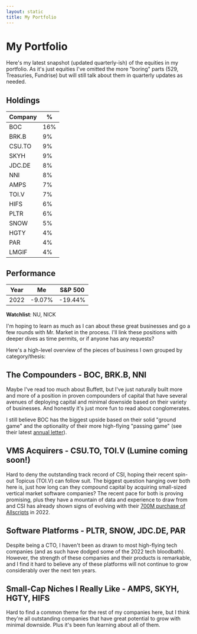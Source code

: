```yaml
---
layout: static
title: My Portfolio
---
```


# My Portfolio

Here's my latest snapshot (updated quarterly-ish) of the equities in my portfolio.  As it's just equities I've omitted the more "boring" parts (529, Treasuries, Fundrise) but will still talk about them in quarterly updates as needed.

<div class="row">
    <div class="col-sm">
        <h2>Holdings</h2>
        <table>
            <thead>
                <tr><th>Company</th><th>%</th></tr>
            </thead>
            <tbody>
                <tr><td>BOC</td><td>16%</td></tr>
                <tr><td>BRK.B</td><td>9%</td></tr>
                <tr><td>CSU.TO</td><td>9%</td></tr>
                <tr><td>SKYH</td><td>9%</td></tr>
                <tr><td>JDC.DE</td><td>8%</td></tr>
                <tr><td>NNI</td><td>8%</td></tr>
                <tr><td>AMPS</td><td>7%</td></tr>
                <tr><td>TOI.V</td><td>7%</td></tr>
                <tr><td>HIFS</td><td>6%</td></tr>
                <tr><td>PLTR</td><td>6%</td></tr>
                <tr><td>SNOW</td><td>5%</td></tr>
                <tr><td>HGTY</td><td>4%</td></tr>
                <tr><td>PAR</td><td>4%</td></tr>
                <tr><td>LMGIF</td><td>4%</td></tr>
            </tbody>
        </table>
    </div>
    <div class="col-sm">
        <h2>Performance</h2>
        <table>
            <thead>
                <tr><th>Year</th><th>Me</th><th>S&P 500</th></tr>
            </thead>
            <tbody>
                <tr><td>2022</td><td>-9.07%</td><td>-19.44%</td></tr>
            </tbody>
        </table>
    </div>
</div>

**Watchlist**: NU, NICK

I'm hoping to learn as much as I can about these great businesses and go a few rounds with Mr. Market in the process.  I'll link these positions with deeper dives as time permits, or if anyone has any requests?

Here's a high-level overview of the pieces of business I own grouped by category/thesis:

## The Compounders - BOC, BRK.B, NNI

Maybe I've read too much about Buffett, but I've just naturally built more and more of a position in proven compounders of capital that have several avenues of deploying capital and minimal downside based on their variety of businesses.
And honestly it's just more fun to read about conglomerates.  

I still believe BOC has the biggest upside based on their solid "ground game" and the optionality of their more high-flying "passing game" (see their latest [annual letter](https://s29.q4cdn.com/675306481/files/doc_financials/2021/ar/2021-Annual-Letter.pdf)).

## VMS Acquirers - CSU.TO, TOI.V (Lumine coming soon!)

Hard to deny the outstanding track record of CSI, hoping their recent spin-out Topicus (TOI.V) can follow suit.
The biggest question hanging over both here is, just how long can they compound capital by acquiring small-sized vertical market software companies?
The recent pace for both is proving promising, plus they have a mountain of data and experience to draw from and CSI has already shown signs of evolving with their [700M purchase of Allscripts](https://twitter.com/Teemacsj/status/1499378195287756802) in 2022.

## Software Platforms - PLTR, SNOW, JDC.DE, PAR

Despite being a CTO, I haven't been as drawn to most high-flying tech companies (and as such have dodged some of the 2022 tech bloodbath).
However, the strength of these companies and their products is remarkable, and I find it hard to believe any of these platforms will not continue to grow considerably over the next ten years.

## Small-Cap Niches I Really Like - AMPS, SKYH, HGTY, HIFS

Hard to find a common theme for the rest of my companies here, but I think they're all outstanding companies that have great potential to grow with minimal downside.  Plus it's been fun learning about all of them.

